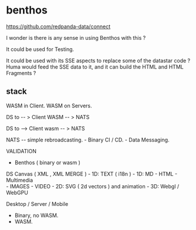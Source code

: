 # benthos

https://github.com/redpanda-data/connect

I wonder is there is any sense in using Benthos with this ?

It could be used for Testing.

It could be used with its SSE aspects to replace some of the datastar code ? Huma would feed the SSE data to it, and it can build the HTML and HTML Fragments ?

## stack

WASM in Client.
WASM on Servers.

DS to
-- > Client WASM
    -- > NATS

DS to
--> Client wasm 
    -- > NATS

NATS
    -- simple rebroadcasting.
    - Binary CI / CD.
    - Data Messaging.

VALIDATION
  - Benthos ( binary or wasm ) 

DS Canvas ( XML , XML MERGE ) 
    - 1D: TEXT ( i18n )
    - 1D: MD
        - HTML
    - Multimedia    
    - IMAGES
    - VIDEO
    - 2D: SVG ( 2d vectors ) and animation
    - 3D: Webgl / WebGPU

Desktop / Server / Mobile
- Binary, no WASM.
- WASM.














